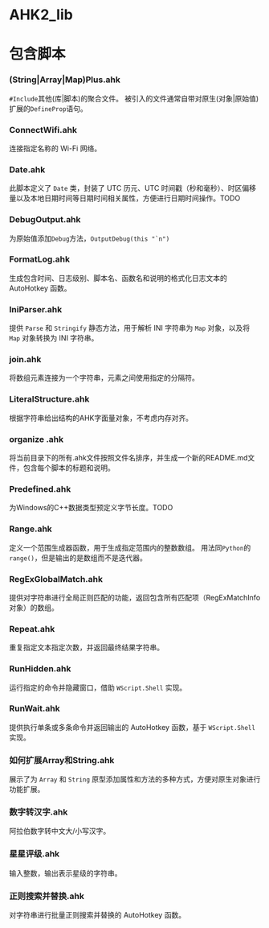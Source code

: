 # AHK2_lib

# 包含脚本
### (String|Array|Map)Plus.ahk
`#Include`其他(库|脚本)的聚合文件。
被引入的文件通常自带对原生(对象|原始值)扩展的`DefineProp`语句。

### ConnectWifi.ahk
连接指定名称的 Wi-Fi 网络。

### Date.ahk
此脚本定义了 `Date` 类，封装了 UTC 历元、UTC 时间戳（秒和毫秒）、时区偏移量以及本地日期时间等日期时间相关属性，方便进行日期时间操作。TODO

### DebugOutput.ahk
为原始值添加`Debug`方法，``OutputDebug(this "`n")``

### FormatLog.ahk
生成包含时间、日志级别、脚本名、函数名和说明的格式化日志文本的 AutoHotkey 函数。

### IniParser.ahk
提供 `Parse` 和 `Stringify` 静态方法，用于解析 INI 字符串为 `Map` 对象，以及将 `Map` 对象转换为 INI 字符串。

### join.ahk
将数组元素连接为一个字符串，元素之间使用指定的分隔符。

### LiteralStructure.ahk
根据字符串给出结构的AHK字面量对象，不考虑内存对齐。

### organize .ahk
将当前目录下的所有.ahk文件按照文件名排序，并生成一个新的README.md文件，包含每个脚本的标题和说明。

### Predefined.ahk
为Windows的C++数据类型预定义字节长度。TODO

### Range.ahk
定义一个范围生成器函数，用于生成指定范围内的整数数组。
用法同`Python`的`range()`，但是输出的是数组而不是迭代器。

### RegExGlobalMatch.ahk
提供对字符串进行全局正则匹配的功能，返回包含所有匹配项（RegExMatchInfo 对象）的数组。

### Repeat.ahk
重复指定文本指定次数，并返回最终结果字符串。

### RunHidden.ahk
运行指定的命令并隐藏窗口，借助 `WScript.Shell` 实现。

### RunWait.ahk
提供执行单条或多条命令并返回输出的 AutoHotkey 函数，基于 `WScript.Shell` 实现。

### 如何扩展Array和String.ahk
展示了为 `Array` 和 `String` 原型添加属性和方法的多种方式，方便对原生对象进行功能扩展。

### 数字转汉字.ahk
阿拉伯数字转中文大/小写汉字。

### 星星评级.ahk
输入整数，输出表示星级的字符串。

### 正则搜索并替换.ahk
对字符串进行批量正则搜索并替换的 AutoHotkey 函数。

